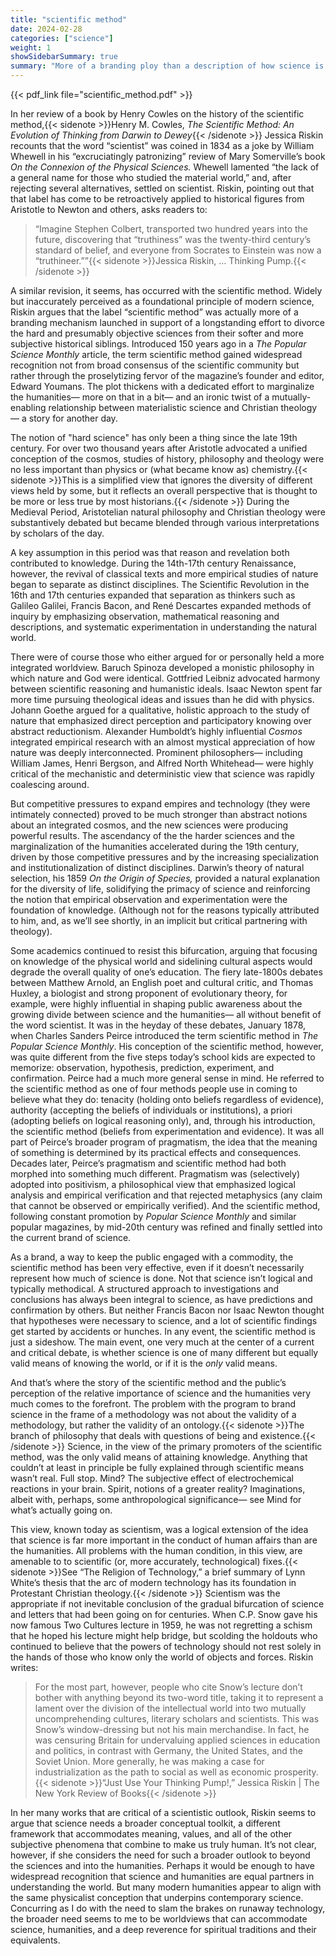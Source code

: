 ```yaml
---
title: "scientific method"
date: 2024-02-28
categories: ["science"]
weight: 1
showSidebarSummary: true
summary: "More of a branding ploy than a description of how science is done?"
---
```

{{< pdf_link file="scientific_method.pdf" >}}


In her review of a book by Henry Cowles on the history of the scientific method,{{< sidenote >}}Henry M. Cowles, *The Scientific Method: An Evolution of Thinking from Darwin to Dewey*{{< /sidenote >}} Jessica Riskin recounts that the word “scientist” was coined in 1834 as a joke by William Whewell in his “excruciatingly patronizing” review of Mary Somerville’s book *On the Connexion of the Physical Sciences.* Whewell lamented “the lack of a general name for those who studied the material world,” and, after rejecting several alternatives, settled on scientist. Riskin, pointing out that that label has come to be retroactively applied to historical figures from Aristotle to Newton and others, asks readers to:

> “Imagine Stephen Colbert, transported two hundred years into the future, discovering that “truthiness” was the twenty-third century’s standard of belief, and everyone from Socrates to Einstein was now a “truthineer.””{{< sidenote >}}Jessica Riskin, … Thinking Pump.{{< /sidenote >}}

A similar revision, it seems, has occurred with the scientific method. Widely but inaccurately perceived as a foundational principle of modern science, Riskin argues that the label “scientific method” was actually more of a branding mechanism launched in support of a longstanding effort to divorce the hard and presumably objective sciences from their softer and more subjective historical siblings. Introduced 150 years ago in a *The Popular Science Monthly* article, the term scientific method gained widespread recognition not from broad consensus of the scientific community but rather through the proselytizing fervor of the magazine’s founder and editor, Edward Youmans. The plot thickens with a dedicated effort to marginalize the humanities— more on that in a bit— and an ironic twist of a mutually-enabling relationship between materialistic science and Christian theology— a story for another day. 

The notion of "hard science" has only been a thing since the late 19th century. For over two thousand years after Aristotle advocated a unified conception of the cosmos, studies of history, philosophy and theology were no less important than physics or (what became know as) chemistry.{{< sidenote >}}This is a simplified view that ignores the diversity of different views held by some, but it reflects an overall perspective that is thought to be more or less true by most historians.{{< /sidenote >}}  During the Medieval Period, Aristotelian natural philosophy and Christian theology were substantively debated but became blended through various interpretations by scholars of the day. 

A key assumption in this period was that reason and revelation both contributed to knowledge.  During the 14th-17th century Renaissance, however, the revival of classical texts and more empirical studies of nature began to separate as distinct disciplines. The Scientific Revolution in the 16th and 17th centuries expanded that separation as thinkers such as Galileo Galilei, Francis Bacon, and René Descartes expanded methods of inquiry by emphasizing observation, mathematical reasoning and descriptions, and systematic experimentation in understanding the natural world. 

There were of course those who either argued for or personally held a more  integrated worldview. Baruch Spinoza developed a monistic philosophy in which nature and God were identical. Gottfried Leibniz advocated harmony between scientific reasoning and humanistic ideals. Isaac Newton spent far more time pursuing theological ideas and issues than he did with physics. Johann Goethe argued for a qualitative, holistic approach to the study of nature that emphasized direct perception and participatory knowing over abstract reductionism. Alexander Humboldt’s highly influential *Cosmos* integrated empirical research with an almost mystical appreciation of how nature was deeply interconnected. Prominent philosophers— including William James, Henri Bergson, and Alfred North Whitehead— were highly critical of the mechanistic and deterministic view that science was rapidly coalescing around.

But competitive pressures to expand empires and technology (they were intimately connected) proved to be much stronger than abstract notions about an integrated cosmos, and the new sciences were producing powerful results. The ascendancy of the the harder sciences and the marginalization of the humanities accelerated during the 19th century, driven by those competitive pressures and by the increasing specialization and institutionalization of distinct disciplines. Darwin’s theory of natural selection, his 1859 *On the Origin of Species,* provided a natural explanation for the diversity of life, solidifying the primacy of science  and reinforcing the notion that empirical observation and experimentation were the foundation of knowledge. (Although not for the reasons typically attributed to him, and, as we’ll see shortly, in an implicit but critical partnering with theology).  

Some academics continued to resist this bifurcation, arguing that focusing on knowledge of the physical world and sidelining cultural aspects would degrade the overall quality of one’s education. The fiery late-1800s debates between Matthew Arnold, an English poet and cultural critic, and Thomas Huxley, a biologist and strong proponent of evolutionary theory, for example, were highly influential in shaping public awareness about the growing divide between science and the humanities— all without benefit of the word scientist. It was in the heyday of these debates, January 1878, when Charles Sanders Peirce introduced the term scientific method in *The Popular Science Monthly*.  His conception of the scientific method, however, was quite different from the five steps today’s school kids are expected to memorize: observation, hypothesis, prediction, experiment, and confirmation. Peirce had a much more general sense in mind. He referred to the scientific method as one of four methods people use in coming to believe what they do: tenacity (holding onto beliefs regardless of evidence), authority (accepting the beliefs of individuals or institutions), a priori (adopting beliefs on logical reasoning only), and, through his introduction, the scientific method (beliefs from experimentation and evidence). It was all part of Peirce’s broader program of pragmatism, the idea that the meaning of something is determined by its practical effects and consequences.
Decades later, Peirce’s pragmatism and scientific method had both morphed into something much different. Pragmatism was (selectively) adopted into positivism, a philosophical view that emphasized logical analysis and empirical verification and that rejected metaphysics (any claim that cannot be observed or empirically verified). And the scientific method, following constant promotion by *Popular Science Monthly* and similar popular magazines, by mid-20th century was refined and finally settled into the current brand of science. 

As a brand, a way to keep the public engaged with a commodity, the scientific method has been very effective, even if it doesn’t necessarily represent how much of science is done. Not that science isn’t logical and typically methodical.  A structured approach to investigations and conclusions has always been integral to science, as have predictions and confirmation by others. But neither Francis Bacon nor Isaac Newton thought that hypotheses were necessary to science, and a lot of scientific findings get started by accidents or hunches. In any event, the scientific method is just a sideshow. The main event, one very much at the center of a current and critical debate, is whether science is one of many different but equally valid means of knowing the world, or if it is the *only* valid means.

And that’s where the story of the scientific method and the public’s perception of the relative importance of science and the humanities very much comes to the forefront. The problem with the program to brand science in the frame of a methodology was not about the validity of a methodology, but rather the validity of an ontology.{{< sidenote >}}The branch of philosophy that deals with questions of being and existence.{{< /sidenote >}}  Science, in the view of the primary promoters of the scientific method, was the only valid means of attaining knowledge.  Anything that couldn’t at least in principle be fully explained through scientific means wasn’t real. Full stop. Mind? The subjective effect of electrochemical reactions in your brain. Spirit, notions of a greater reality? Imaginations, albeit with, perhaps, some anthropological significance— see Mind for what’s actually going on. 

This view, known today as scientism, was a logical extension of the idea that science is far more important in the conduct of human affairs than are the humanities. All problems with the human condition, in this view, are amenable to to scientific (or, more accurately, technological) fixes.{{< sidenote >}}See “The Religion of Technology,” a brief summary of Lynn White’s thesis that the arc of modern technology has its foundation in Protestant Christian theology.{{< /sidenote >}} Scientism was the appropriate if not inevitable conclusion of the gradual bifurcation of science and letters that had been going on for centuries. When C.P. Snow gave his now famous Two Cultures lecture in 1959, he was not regretting a schism that he hoped his lecture might help bridge, but scolding the holdouts who continued to believe that the powers of technology should not rest solely in the hands of those who know only the world of objects and forces. Riskin writes:
> For the most part, however, people who cite Snow’s lecture don’t bother with anything beyond its two-word title, taking it to represent a lament over the division of the intellectual world into two mutually uncomprehending cultures, literary scholars and scientists. This was Snow’s window-dressing but not his main merchandise. In fact, he was censuring Britain for undervaluing applied sciences in education and politics, in contrast with Germany, the United States, and the Soviet Union. More generally, he was making a case for industrialization as the path to social as well as economic prosperity.{{< sidenote >}}“Just Use Your Thinking Pump!,” Jessica Riskin | The New York Review of Books{{< /sidenote >}}

In her many works that are critical of a scientistic outlook, Riskin seems to argue that science needs a broader conceptual toolkit, a different framework that accommodates meaning, values, and all of the other subjective phenomena that combine to make us truly human.  It’s not clear, however, if she considers the need for such a broader outlook to beyond the sciences and into the humanities. Perhaps it would be enough to have widespread recognition that science and humanities are equal partners in understanding the world.  But many modern humanities appear to align with the same physicalist conception that underpins contemporary science. Concurring as I do with the need to slam the brakes on runaway technology, the broader need seems to me to be worldviews that can accommodate science, humanities, and a deep reverence for spiritual traditions and their equivalents. 

